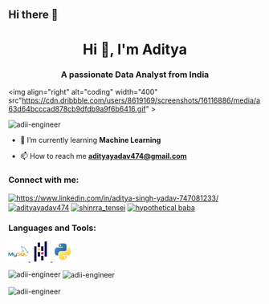 ## Hi there 👋

<!--
**Adii-engineer/Adii-engineer** is a ✨ _special_ ✨ repository because its `README.md` (this file) appears on your GitHub profile.

Here are some ideas to get you started:

- 🔭 I’m currently working on ...
- 🌱 I’m currently learning ...
- 👯 I’m looking to collaborate on ...
- 🤔 I’m looking for help with ...
- 💬 Ask me about ...
- 📫 How to reach me: ...
- 😄 Pronouns: ...
- ⚡ Fun fact: ...
-->
<h1 align="center">Hi 👋, I'm Aditya</h1>
<h3 align="center">A passionate Data Analyst from India</h3>

<img align="right" alt="coding" width="400" src"https://cdn.dribbble.com/users/8619169/screenshots/16116886/media/a63d64bcccad878cb9dfdb9a9f6b6416.gif" >

<p align="left"> <img src="https://komarev.com/ghpvc/?username=adii-engineer&label=Profile%20views&color=0e75b6&style=flat" alt="adii-engineer" /> </p>

- 🌱 I’m currently learning **Machine Learning**

- 📫 How to reach me **adityayadav474@gmail.com**

<h3 align="left">Connect with me:</h3>
<p align="left">
<a href="https://linkedin.com/in/https://www.linkedin.com/in/aditya-singh-yadav-747081233/" target="blank"><img align="center" src="https://raw.githubusercontent.com/rahuldkjain/github-profile-readme-generator/master/src/images/icons/Social/linked-in-alt.svg" alt="https://www.linkedin.com/in/aditya-singh-yadav-747081233/" height="30" width="40" /></a>
<a href="https://kaggle.com/adityayadav474" target="blank"><img align="center" src="https://raw.githubusercontent.com/rahuldkjain/github-profile-readme-generator/master/src/images/icons/Social/kaggle.svg" alt="adityayadav474" height="30" width="40" /></a>
<a href="https://instagram.com/shinrra_tensei" target="blank"><img align="center" src="https://raw.githubusercontent.com/rahuldkjain/github-profile-readme-generator/master/src/images/icons/Social/instagram.svg" alt="shinrra_tensei" height="30" width="40" /></a>
<a href="https://www.youtube.com/c/hypothetical baba" target="blank"><img align="center" src="https://raw.githubusercontent.com/rahuldkjain/github-profile-readme-generator/master/src/images/icons/Social/youtube.svg" alt="hypothetical baba" height="30" width="40" /></a>
</p>

<h3 align="left">Languages and Tools:</h3>
<p align="left"> <a href="https://www.mysql.com/" target="_blank" rel="noreferrer"> <img src="https://raw.githubusercontent.com/devicons/devicon/master/icons/mysql/mysql-original-wordmark.svg" alt="mysql" width="40" height="40"/> </a> <a href="https://pandas.pydata.org/" target="_blank" rel="noreferrer"> <img src="https://raw.githubusercontent.com/devicons/devicon/2ae2a900d2f041da66e950e4d48052658d850630/icons/pandas/pandas-original.svg" alt="pandas" width="40" height="40"/> </a> <a href="https://www.python.org" target="_blank" rel="noreferrer"> <img src="https://raw.githubusercontent.com/devicons/devicon/master/icons/python/python-original.svg" alt="python" width="40" height="40"/> </a> </p>

<p><img align="left" src="https://github-readme-stats.vercel.app/api/top-langs?username=adii-engineer&show_icons=true&locale=en&layout=compact" alt="adii-engineer" /></p>

<p>&nbsp;<img align="center" src="https://github-readme-stats.vercel.app/api?username=adii-engineer&show_icons=true&locale=en" alt="adii-engineer" /></p>

<p><img align="center" src="https://github-readme-streak-stats.herokuapp.com/?user=adii-engineer&" alt="adii-engineer" /></p>
